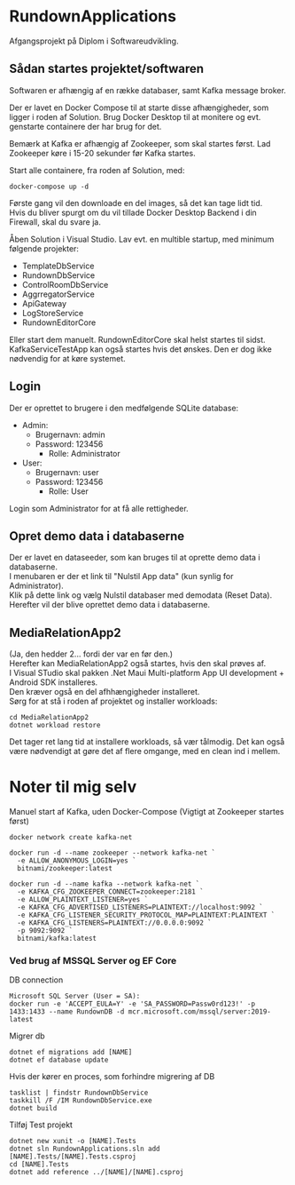 # RundownApplications
Afgangsprojekt på Diplom i Softwareudvikling.  
## Sådan startes projektet/softwaren
Softwaren er afhængig af en række databaser, samt Kafka message broker.  

Der er lavet en Docker Compose til at starte disse afhængigheder, som ligger i roden af Solution. 
Brug Docker Desktop til at monitere og evt. genstarte containere der har brug for det.  

Bemærk at Kafka er afhængig af Zookeeper, som skal startes først. Lad Zookeeper køre i 15-20 sekunder før Kafka startes.  

Start alle containere, fra roden af Solution, med:
```
docker-compose up -d

```
Første gang vil den downloade en del images, så det kan tage lidt tid.  
Hvis du bliver spurgt om du vil tillade Docker Desktop Backend i din Firewall, skal du svare ja.  

Åben Solution i Visual Studio. Lav evt. en multible startup, med minimum følgende projekter:  
- TemplateDbService
- RundownDbService
- ControlRoomDbService
- AggrregatorService
- ApiGateway
- LogStoreService
- RundownEditorCore

Eller start dem manuelt. RundownEditorCore skal helst startes til sidst.  
KafkaServiceTestApp kan også startes hvis det ønskes. Den er dog ikke nødvendig for at køre systemet.  


## Login
Der er oprettet to brugere i den medfølgende SQLite database:  
- Admin:  
  - Brugernavn: admin  
  - Password: 123456
	- Rolle: Administrator
- User:  
  - Brugernavn: user  
  - Password: 123456
	- Rolle: User  

Login som Administrator for at få alle rettigheder.

## Opret demo data i databaserne
Der er lavet en dataseeder, som kan bruges til at oprette demo data i databaserne.  
I menubaren er der et link til "Nulstil App data" (kun synlig for Administrator).  
Klik på dette link og vælg Nulstil databaser med demodata (Reset Data). Herefter vil der blive oprettet demo data i databaserne.

## MediaRelationApp2
(Ja, den hedder 2... fordi der var en før den.)  
Herefter kan MediaRelationApp2 også startes, hvis den skal prøves af.  
I Visual STudio skal pakken .Net Maui Multi-platform App UI development + Android SDK installeres.  
Den kræver også en del afhhængigheder installeret.  
Sørg for at stå i roden af projektet og installer workloads:
```
cd MediaRelationApp2
dotnet workload restore

```
Det tager ret lang tid at installere workloads, så vær tålmodig. Det kan også være nødvendigt at gøre det af flere omgange, med en clean ind i mellem.

# Noter til mig selv

Manuel start af Kafka, uden Docker-Compose (Vigtigt at Zookeeper startes først)
```
docker network create kafka-net

docker run -d --name zookeeper --network kafka-net `
  -e ALLOW_ANONYMOUS_LOGIN=yes `
  bitnami/zookeeper:latest

docker run -d --name kafka --network kafka-net `
  -e KAFKA_CFG_ZOOKEEPER_CONNECT=zookeeper:2181 `
  -e ALLOW_PLAINTEXT_LISTENER=yes `
  -e KAFKA_CFG_ADVERTISED_LISTENERS=PLAINTEXT://localhost:9092 `
  -e KAFKA_CFG_LISTENER_SECURITY_PROTOCOL_MAP=PLAINTEXT:PLAINTEXT `
  -e KAFKA_CFG_LISTENERS=PLAINTEXT://0.0.0.0:9092 `
  -p 9092:9092 `
  bitnami/kafka:latest

```
### Ved brug af MSSQL Server og EF Core  
DB connection
```
Microsoft SQL Server (User = SA):
docker run -e 'ACCEPT_EULA=Y' -e 'SA_PASSWORD=Passw0rd123!' -p 1433:1433 --name RundownDB -d mcr.microsoft.com/mssql/server:2019-latest
```

Migrer db
```
dotnet ef migrations add [NAME]
dotnet ef database update
```

Hvis der kører en proces, som forhindre migrering af DB
```
tasklist | findstr RundownDbService
taskkill /F /IM RundownDbService.exe
dotnet build
```
Tilføj Test projekt
```
dotnet new xunit -o [NAME].Tests
dotnet sln RundownApplications.sln add [NAME].Tests/[NAME].Tests.csproj
cd [NAME].Tests
dotnet add reference ../[NAME]/[NAME].csproj
```



